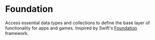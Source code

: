 # Foundation
Access essential data types and collections to define the base layer of functionality for apps and games.
Inspired by Swift's [Foundation](https://developer.apple.com/documentation/foundation) framework.
